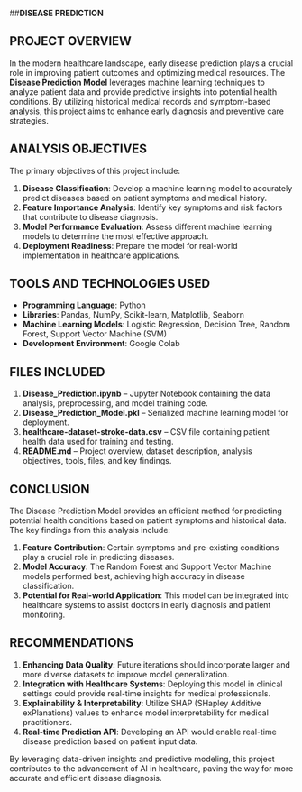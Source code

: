 ##**DISEASE PREDICTION**

## **PROJECT OVERVIEW**
In the modern healthcare landscape, early disease prediction plays a crucial role in improving patient outcomes and optimizing medical resources. The **Disease Prediction Model** leverages machine learning techniques to analyze patient data and provide predictive insights into potential health conditions. By utilizing historical medical records and symptom-based analysis, this project aims to enhance early diagnosis and preventive care strategies.

## **ANALYSIS OBJECTIVES**
The primary objectives of this project include:

1. **Disease Classification**: Develop a machine learning model to accurately predict diseases based on patient symptoms and medical history.
2. **Feature Importance Analysis**: Identify key symptoms and risk factors that contribute to disease diagnosis.
3. **Model Performance Evaluation**: Assess different machine learning models to determine the most effective approach.
4. **Deployment Readiness**: Prepare the model for real-world implementation in healthcare applications.

## **TOOLS AND TECHNOLOGIES USED**
- **Programming Language**: Python
- **Libraries**: Pandas, NumPy, Scikit-learn, Matplotlib, Seaborn
- **Machine Learning Models**: Logistic Regression, Decision Tree, Random Forest, Support Vector Machine (SVM)
- **Development Environment**: Google Colab

## **FILES INCLUDED**
1. **Disease_Prediction.ipynb** – Jupyter Notebook containing the data analysis, preprocessing, and model training code.
2. **Disease_Prediction_Model.pkl** – Serialized machine learning model for deployment.
3. **healthcare-dataset-stroke-data.csv** – CSV file containing patient health data used for training and testing.
4. **README.md** – Project overview, dataset description, analysis objectives, tools, files, and key findings.

## **CONCLUSION**
The Disease Prediction Model provides an efficient method for predicting potential health conditions based on patient symptoms and historical data. The key findings from this analysis include:

1. **Feature Contribution**: Certain symptoms and pre-existing conditions play a crucial role in predicting diseases.
2. **Model Accuracy**: The Random Forest and Support Vector Machine models performed best, achieving high accuracy in disease classification.
3. **Potential for Real-world Application**: This model can be integrated into healthcare systems to assist doctors in early diagnosis and patient monitoring.

## **RECOMMENDATIONS**
1. **Enhancing Data Quality**: Future iterations should incorporate larger and more diverse datasets to improve model generalization.
2. **Integration with Healthcare Systems**: Deploying this model in clinical settings could provide real-time insights for medical professionals.
3. **Explainability & Interpretability**: Utilize SHAP (SHapley Additive exPlanations) values to enhance model interpretability for medical practitioners.
4. **Real-time Prediction API**: Developing an API would enable real-time disease prediction based on patient input data.

By leveraging data-driven insights and predictive modeling, this project contributes to the advancement of AI in healthcare, paving the way for more accurate and efficient disease diagnosis.

